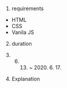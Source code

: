 1. requirements
 - HTML
 - CSS
 - Vanila JS
 
2. duration
 2020. 6. 13. ~ 2020. 6. 17.
 
3. Explanation
 
